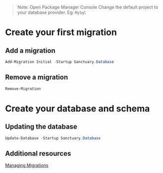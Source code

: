 > Note:
> Open Package Manager Console
> Change the default project to your database provider. Eg: `MySql`

# Create your first migration

## Add a migration

```powershell
Add-Migration Initial -Startup Sanctuary.Database
```

## Remove a migration

```powershell
Remove-Migration
```

# Create your database and schema

## Updating the database
```powershell
Update-Database -Startup Sanctuary.Database
```

## Additional resources
[Managing Migrations](https://learn.microsoft.com/ef/core/managing-schemas/migrations)